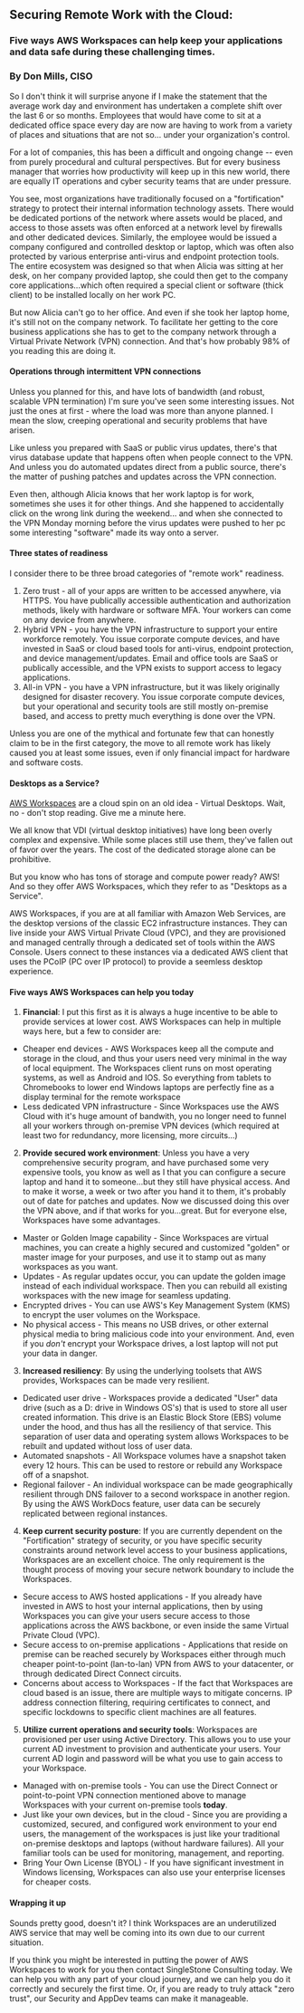 ## Securing Remote Work with the Cloud:
### Five ways AWS Workspaces can help keep your applications and data safe during these challenging times.
### By Don Mills, CISO

So I don't think it will surprise anyone if I make the statement that the average work day and environment has undertaken a complete shift over the last 6 or so months.  Employees that would have come to sit at a dedicated office space every day are now are having to work from a variety of places and situations that are not so... under your organization's control.

For a lot of companies, this has been a difficult and ongoing change -- even from purely procedural and cultural perspectives.  But for every business manager that worries how productivity will keep up in this new world, there are equally IT operations and cyber security teams that are under pressure.

You see, most organizations have traditionally focused on a "fortification" strategy to protect their internal information technology assets.  There would be dedicated portions of the network where assets would be placed, and access to those assets was often enforced at a network level by firewalls and other dedicated devices.  Similarly, the employee would be issued a company configured and controlled desktop or laptop, which was often also protected by various enterprise anti-virus and endpoint protection tools.  The entire ecosystem was designed so that when Alicia was sitting at her desk, on her company provided laptop, she could then get to the company core applications...which often required a special client or software (thick client) to be installed locally on her work PC.

But now Alicia can't go to her office.  And even if she took her laptop home, it's still not on the company network.  To facilitate her getting to the core business applications she has to get to the company network through a Virtual Private Network (VPN) connection.  And that's how probably 98% of you reading this are doing it.

#### Operations through intermittent VPN connections

Unless you planned for this, and have lots of bandwidth (and robust, scalable VPN termination) I'm sure you've seen some interesting issues.  Not just the ones at first - where the load was more than anyone planned.  I mean the slow, creeping operational and security problems that have arisen. 

Like unless you prepared with SaaS or public virus updates, there's that virus database update that happens often when people connect to the VPN.  And unless you do automated updates direct from a public source, there's the matter of pushing patches and updates across the VPN connection.

Even then, although Alicia knows that her work laptop is for work, sometimes she uses it for other things.  And she happened to accidentally click on the wrong link during the weekend... and when she connected to the VPN Monday morning before the virus updates were pushed to her pc some interesting "software" made its way onto a server.

#### Three states of readiness

I consider there to be three broad categories of "remote work" readiness.
1. Zero trust - all of your apps are written to be accessed anywhere, via HTTPS.  You have publically accessible authentication and authorization methods, likely with hardware or software MFA.  Your workers can come on any device from anywhere.
2. Hybrid VPN - you have the VPN infrastructure to support your entire workforce remotely.  You issue corporate compute devices, and have invested in SaaS or cloud based tools for anti-virus, endpoint protection, and device management/updates.  Email and office tools are SaaS or publically accessible, and the VPN exists to support access to legacy applications.
3. All-in VPN - you have a VPN infrastructure, but it was likely originally designed for disaster recovery.  You issue corporate compute devices, but your operational and security tools are still mostly on-premise based, and access to pretty much everything is done over the VPN.

Unless you are one of the mythical and fortunate few that can honestly claim to be in the first category, the move to all remote work has likely caused you at least some issues, even if only financial impact for hardware and software costs.

#### Desktops as a Service?

[AWS Workspaces](https://aws.amazon.com/workspaces/) are a cloud spin on an old idea - Virtual Desktops. Wait, no - don't stop reading. Give me a minute here.  

We all know that VDI (virtual desktop initiatives) have long been overly complex and expensive.  While some places still use them, they've fallen out of favor over the years.  The cost of the dedicated storage alone can be prohibitive.

But you know who has tons of storage and compute power ready?  AWS! And so they offer AWS Workspaces, which they refer to as "Desktops as a Service".

AWS Workspaces, if you are at all familiar with Amazon Web Services, are the desktop versions of the classic EC2 infrastructure instances.  They can live inside your AWS Virtual Private Cloud (VPC), and they are provisioned and managed centrally through a dedicated set of tools within the AWS Console.  Users connect to these instances via a dedicated AWS client that uses the PCoIP (PC over IP protocol) to provide a seemless desktop experience.

#### Five ways AWS Workspaces can help you today

1. __Financial__:  I put this first as it is always a huge incentive to be able to provide services at lower cost.  AWS Workspaces can help in multiple ways here, but a few to consider are:  
  * Cheaper end devices - AWS Workspaces keep all the compute and storage in the cloud, and thus your users need very minimal in the way of local equipment.  The Workspaces client runs on most operating systems, as well as Android and IOS.  So everything from tablets to Chromebooks to lower end Windows laptops are perfectly fine as a display terminal for the remote workspace  
  * Less dedicated VPN infrastructure - Since Workspaces use the AWS Cloud with it's huge amount of bandwith, you no longer need to funnel all your workers through on-premise VPN devices (which required at least two for redundancy, more licensing, more circuits...)  
    
2. __Provide secured work environment__:  Unless you have a very comprehensive security program, and have purchased some very expensive tools, you know as well as I that you can  configure a secure laptop and hand it to someone...but they still have physical access.  And to make it worse, a week or two after you hand it to them, it's probably out of date for patches and updates.  Now we discussed doing this over the VPN above, and if that works for you...great.  But for everyone else, Workspaces have some advantages.
  * Master or Golden Image capability - Since Workspaces are virtual machines, you can create a highly secured and customized "golden" or master image for your purposes, and use it to stamp out as many workspaces as you want.  
  * Updates - As regular updates occur, you can update the golden image instead of each individual workspace.  Then you can rebuild all existing workspaces with the new image for seamless updating.
  * Encrypted drives - You can use AWS's Key Management System (KMS) to encrypt the user volumes on the Workspace.
  * No physical access - This means no USB drives, or other external physical media to bring malicious code into your environment. And, even if you _don't_ encrypt your Workspace drives, a lost laptop will not put your data in danger.
  
3. __Increased resiliency__: By using the underlying toolsets that AWS provides, Workspaces can be made very resilient.  
  * Dedicated user drive - Workspaces provide a dedicated "User" data drive (such as a D: drive in Windows OS's) that is used to store all user created information. This drive is an Elastic Block Store (EBS) volume under the hood, and thus has all the resiliency of that service.  This separation of user data and operating system allows Workspaces to be rebuilt and updated without loss of user data.
  * Automated snapshots - All Workspace volumes have a snapshot taken every 12 hours.  This can be used to restore or rebuild any Workspace off of a snapshot.
  * Regional failover - An individual workspace can be made geographically resilient through DNS failover to a second workspace in another region.  By using the AWS WorkDocs feature, user data can be securely replicated between regional instances.
  
4. __Keep current security posture__: If you are currently dependent on the "Fortification" strategy of security, or you have specific security constraints around network level access to your business applications, Workspaces are an excellent choice.  The only requirement is the thought process of moving your secure network boundary to include the Workspaces.
  * Secure access to AWS hosted applications - If you already have invested in AWS to host your internal applications, then by using Workspaces you can give your users secure access to those applications across the AWS backbone, or even inside the same Virtual Private Cloud (VPC). 
  * Secure access to on-premise applications - Applications that reside on premise can be reached securely by Workspaces either through much cheaper point-to-point (lan-to-lan) VPN from AWS to your datacenter, or through dedicated Direct Connect circuits.
  * Concerns about access to Workspaces - If the fact that Workspaces are cloud based is an issue, there are multiple ways to mitigate concerns.  IP address connection filtering, requiring certificates to connect, and specific lockdowns to specific client machines are all features.
 
5. __Utilize current operations and security tools__:  Workspaces are provisioned per user using Active Directory.  This allows you to use your current AD investment to provision and authenticate your users.  Your current AD login and password will be what you use to gain access to your Workspace.
  * Managed with on-premise tools - You can use the Direct Connect or point-to-point VPN connection mentioned above to manage Workspaces with your current on-premise tools __today__.
  * Just like your own devices, but in the cloud - Since you are providing a customized, secured, and configured work environment to your end users, the management of the workspaces is just like your traditional on-premise desktops and laptops (without hardware failures).  All your familiar tools can be used for monitoring, management, and reporting.
  * Bring Your Own License (BYOL) - If you have significant investment in Windows licensing, Workspaces can also use your enterprise licenses for cheaper costs.
  
#### Wrapping it up
  
Sounds pretty good, doesn't it?  I think Workspaces are an underutilized AWS service that may well be coming into its own due to our current situation.

If you think you might be interested in putting the power of AWS Workspaces to work for you then contact SingleStone Consulting today.  We can help you with any part of your cloud journey, and we can help you do it correctly and securely the first time.  Or, if you are ready to truly attack "zero trust", our Security and AppDev teams can make it manageable.


  
  


